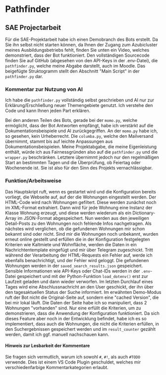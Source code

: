 # Pathfinder

## SAE Projectarbeit

Für die SAE-Projektarbeit habe ich einen Demobranch des Bots erstellt. Da Sie ihn selbst nicht starten können, da Ihnen der Zugang zum Azubicluster meines Ausbildungsbetriebs fehlt, finden Sie unten ein Video, welches demonstriert, dass der Bot funktioniert. Den vollständigen Sourcecode finden Sie auf GitHub (abgesehen von den API-Keys in der .env-Datei), die `pathfinder.py`, welche meine Abgabe darstellt, auch im Moodle. Das beigefügte Struktogramm stellt den Abschnitt "Main Script" in der `pathfinder.py` dar.

### Kommentar zur Nutzung von AI

Ich habe die `pathfinder.py` vollständig selbst geschrieben und AI nur zur Erklärung/Erschließung neuer Themengebiete genutzt. Ich verstehe den Code und kann Ihnen jeden Part erklären.

Bei den anderen Teilen des Bots, gerade bei der `momo.py`, welche ermöglicht, dass der Bot Antworten empfängt, habe ich verstärkt auf die Dokumentationsbeispiele und AI zurückgegriffen. An der `momo.py` habe ich, so gesehen, kein Urheberrecht. Die `columba.py`, welche den Mailversand übernimmt, stammt bis auf leichte Anpassungen aus Dokumentationsbeispielen. Meine Projektabgabe, die meine Eigenleistung enthält, würde ich aus Fairnessgründen also auf die `pathfinder.py` und die `wrapper.py` beschränken. Letztere übernimmt jedoch nur den regelmäßigen Start an bestimmten Tagen und die Überprüfung, ob Feiertag oder Wochenende ist. Sie ist also für den Sinn des Projekts vernachlässigbar.

### Funktion/Arbeitsweise

Das Hauptskript ruft, wenn es gestartet wird und die Konfiguration bereits vorliegt, die Webseite auf, auf der die Wohnungen eingestellt werden. Der HTML-Code wird nach Wohnungen gefiltert. Diese werden zunächst noch im XML-Format extrahiert. Dann wird für jede Wohnung eine Instanz der Klasse Wohnung erzeugt, und diese werden wiederum als ein Dictionary-Array im JSON-Format abgespeichert. Nun werden aus den jeweiligen Detail-Posts zu den Wohnungen noch fehlende Infos nachgetragen. Als nächstes wird verglichen, ob die gefundenen Wohnungen mir schon bekannt sind oder nicht. Sind mir die Wohnungen noch unbekannt, wurden erneut online gestellt und erfüllen die in der Konfiguration festgelegten Kriterien wie Kaltmiete und Wohnfläche, werden die Daten in ein Nachrichtentemplate eingefügt und mir über Telegram zugeschickt. Tritt während der Verarbeitung der HTML-Requests ein Fehler auf, werde ich ebenfalls benachrichtigt, und der Fehler wird geloggt. Die gefundenen Wohnungen werden in der `saved_search_results.json` gespeichert. Sensible Informationen wie API-Keys oder Chat-IDs werden in der `.env`-Datei gespeichert und mit der Python-Funktion `load_dotenv()` erst zur Laufzeit geladen und dann wieder verworfen. Im letzten Durchlauf eines Tages wird eine Abschlussnachricht an den User geschickt, der ihn über den tagesaktuellen Status der Suche informiert. Im erwähnten Demo-Modus ruft der Bot nicht die Original-Seite auf, sondern eine "cached Version", die bei mir lokal läuft. Die Daten der Seite habe ich so manipuliert, dass 2 Wohnungen "vorhanden" sind. Nur eine erfüllt die Kriterien, um zu demonstrieren, dass die Anwendung der Konfiguration funktioniert. Da sich dieses Feature aber noch in der Entwicklung befindet, habe ich es so implementiert, dass auch die Wohnungen, die nicht die Kriterien erfüllen, in den Suchergebnissen gespeichert werden und im `result_counter` gezählt werden, damit ich ggf. manuell nachschauen kann.

#### Hinweis zur Lesbarkeit der Kommentare

Sie fragen sich vermutlich, warum ich sowohl `#`, `#!`, als auch `#TODO` verwende. Dies ist einem VS Code Plugin geschuldet, welches mir verschiedenfarbige Kommentarkategorien erlaubt.
